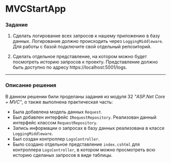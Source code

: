# MVCStartApp

### **Задание**
1. Сделать логирование всех запросов к нашему приложению в базу данных. Логирование должно происходить через `LoggingMiddleware`. Для работы с базой подключите свой отдельный репозиторий.  

2. Сделать отдельное представление, на котором можно будет посмотреть историю запросов к проекту. Представление должно быть доступно по адресу https://localhost:5001/logs.

___

### **Описание решения**

В данном решении били проделаны задания из модуля 32 *"ASP.Net Core + MVC"*, о также выполнена практическая часть:
 - Была добавлена модель данных `Request`.
 - Был добавлен интерфейс `IRequestRepository`. Реализован данный интерфейс классом `RequestRepository`.
 - Запись информации о запросах в базу данных реализована в классе `LoggingMiddleware`.
 - Был создан контроллер `LogsController`.
 - Было создано отдельное представление `index.cshtml` для контроллера `LogsController`, в котором можно просмотреть всю историю сделаных запросов в виде таблицы.